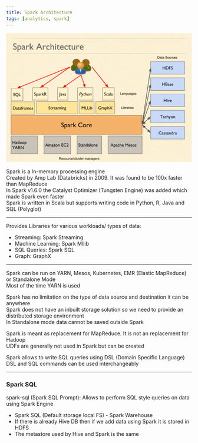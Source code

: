 ```yaml
---
title: Spark Architecture
tags: [analytics, spark]
---
```


![Spark Architecture|500](images/spark-architecture.png)

Spark is a In-memory processing engine  
Created by Amp Lab (Databricks) in 2009. It was found to be 100x faster than MapReduce  
In Spark v1.6.0 the Catalyst Optimizer (Tungsten Engine) was added which made Spark even faster  
Spark is written in Scala but supports writing code in Python, R, Java and SQL (Polyglot)

---

Provides Libraries for various workloads/ types of data:

* Streaming: Spark Streaming
* Machine Learning: Spark Mllib
* SQL Queries: Spark SQL
* Graph: GraphX

---

Spark can be run on YARN, Mesos, Kubernetes, EMR (Elastic MapReduce) or Standalone Mode  
Most of the time YARN is used

Spark has no limitation on the type of data source and destination it can be anywhere  
Spark does not have an inbuilt storage solution so we need to provide an distributed storage environment  
In Standalone mode data cannot be saved outside Spark

Spark is meant as replacement for MapReduce. It is not an replacement for Hadoop  
UDFs are generally not used in Spark but can be created

Spark allows to write SQL queries using DSL (Domain Specific Language)  
DSL and SQL commands can be used interchangeably

---

### Spark SQL

spark-sql (Spark SQL Prompt): Allows to perform SQL style queries on data using Spark Engine 

* Spark SQL (Default storage local FS) - Spark Warehouse
* If there is already Hive DB then if we add data using Spark it is stored in HDFS
* The metastore used by Hive and Spark is the same